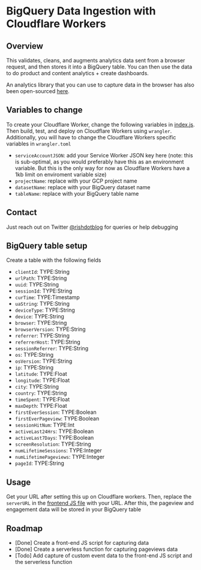 # BigQuery Data Ingestion with Cloudflare Workers

## Overview
This validates, cleans, and augments analytics data sent from a browser request, and then stores it into a BigQuery table. You can then use the data to do product and content analytics + create dashboards.

An analytics library that you can use to capture data in the browser has also been open-sourced [here](https://github.com/Full-Stack-Data/browser-analytics-capture-js).

## Variables to change
To create your Cloudflare Worker, change the following variables in [index.js](src/index.js). Then build, test, and deploy on Cloudflare Workers using `wrangler`. Additionally, you will have to change the Cloudflare Workers specific variables in `wrangler.toml`

- `serviceAccountJSON`: add your Service Worker JSON key here (note: this is sub-optimal, as you would preferably have this as an environment variable. But this is the only way for now as Cloudflare Workers have a 1kb limit on enviroment variable size)
- `projectName`: replace with your GCP project name
- `datasetName`: replace with your BigQuery dataset name
- `tableName`: replace with your BigQuery table name

## Contact
Just reach out on Twitter [@rishdotblog](https://twitter.com/rishdotblog) for queries or help debugging

## BigQuery table setup
Create a table with the following fields
- `clientId`: TYPE:String
- `urlPath`: TYPE:String
- `uuid`: TYPE:String
- `sessionId`: TYPE:String
- `curTime`: TYPE:Timestamp
- `uaString`: TYPE:String
- `deviceType`: TYPE:String
- `device`: TYPE:String
- `browser`: TYPE:String
- `browserVersion`: TYPE:String
- `referrer`: TYPE:String
- `referrerHost`: TYPE:String
- `sessionReferrer`: TYPE:String
- `os`: TYPE:String
- `osVersion`: TYPE:String
- `ip`: TYPE:String
- `latitude`: TYPE:Float
- `longitude`: TYPE:Float
- `city`: TYPE:String
- `country`: TYPE:String
- `timeSpent`: TYPE:Float
- `maxDepth`: TYPE:Float
- `firstEverSession`: TYPE:Boolean
- `firstEverPageview`: TYPE:Boolean
- `sessionHitNum`: TYPE:Int
- `activeLast24Hrs`: TYPE:Boolean
- `activeLast7Days`: TYPE:Boolean
- `screenResolution`: TYPE:String
- `numLifetimeSessions`: TYPE:Integer
- `numLifetimePageviews`: TYPE:Integer
- `pageId`: TYPE:String

## Usage
Get your URL after setting this up on Cloudflare workers. Then, replace the `serverURL` in the [frontend JS file](https://github.com/Full-Stack-Data/browser-analytics-capture-js/blob/main/ingest.js) with your URL. After this, the pageview and engagement data will be stored in your BigQuery table

## Roadmap
- [Done] Create a front-end JS script for capturing data
- [Done] Create a serverless function for capturing pageviews data
- [Todo] Add capture of custom event data to the front-end JS script and the serverless function
